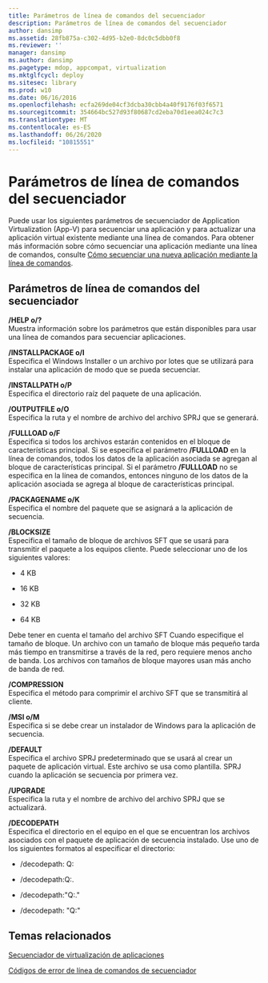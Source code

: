 ```yaml
---
title: Parámetros de línea de comandos del secuenciador
description: Parámetros de línea de comandos del secuenciador
author: dansimp
ms.assetid: 28fb875a-c302-4d95-b2e0-8dc0c5dbb0f8
ms.reviewer: ''
manager: dansimp
ms.author: dansimp
ms.pagetype: mdop, appcompat, virtualization
ms.mktglfcycl: deploy
ms.sitesec: library
ms.prod: w10
ms.date: 06/16/2016
ms.openlocfilehash: ecfa269de04cf3dcba30cbb4a40f9176f03f6571
ms.sourcegitcommit: 354664bc527d93f80687cd2eba70d1eea024c7c3
ms.translationtype: MT
ms.contentlocale: es-ES
ms.lasthandoff: 06/26/2020
ms.locfileid: "10815551"
---
```

# Parámetros de línea de comandos del secuenciador


Puede usar los siguientes parámetros de secuenciador de Application Virtualization (App-V) para secuenciar una aplicación y para actualizar una aplicación virtual existente mediante una línea de comandos. Para obtener más información sobre cómo secuenciar una aplicación mediante una línea de comandos, consulte [Cómo secuenciar una nueva aplicación mediante la línea de comandos](how-to-sequence-a-new-application-by-using-the-command-line.md).

## Parámetros de línea de comandos del secuenciador


<a href="" id="-help-or---"></a>**/HELP o/?**  
Muestra información sobre los parámetros que están disponibles para usar una línea de comandos para secuenciar aplicaciones.

<a href="" id="-installpackage-or--i"></a>**/INSTALLPACKAGE o/I**  
Especifica el Windows Installer o un archivo por lotes que se utilizará para instalar una aplicación de modo que se pueda secuenciar.

<a href="" id="-installpath-or--p"></a>**/INSTALLPATH o/P**  
Especifica el directorio raíz del paquete de una aplicación.

<a href="" id="-outputfile-or--o"></a>**/OUTPUTFILE o/O**  
Especifica la ruta y el nombre de archivo del archivo SPRJ que se generará.

<a href="" id="-fullload-or--f"></a>**/FULLLOAD o/F**  
Especifica si todos los archivos estarán contenidos en el bloque de características principal. Si se especifica el parámetro **/FULLLOAD** en la línea de comandos, todos los datos de la aplicación asociada se agregan al bloque de características principal. Si el parámetro **/FULLLOAD** no se especifica en la línea de comandos, entonces ninguno de los datos de la aplicación asociada se agrega al bloque de características principal.

<a href="" id="-packagename-or--k"></a>**/PACKAGENAME o/K**  
Especifica el nombre del paquete que se asignará a la aplicación de secuencia.

<a href="" id="-blocksize"></a>**/BLOCKSIZE**  
Especifica el tamaño de bloque de archivos SFT que se usará para transmitir el paquete a los equipos cliente. Puede seleccionar uno de los siguientes valores:

-   4 KB

-   16 KB

-   32 KB

-   64 KB

Debe tener en cuenta el tamaño del archivo SFT Cuando especifique el tamaño de bloque. Un archivo con un tamaño de bloque más pequeño tarda más tiempo en transmitirse a través de la red, pero requiere menos ancho de banda. Los archivos con tamaños de bloque mayores usan más ancho de banda de red.

<a href="" id="-compression"></a>**/COMPRESSION**  
Especifica el método para comprimir el archivo SFT que se transmitirá al cliente.

<a href="" id="-msi-or--m"></a>**/MSI o/M**  
Especifica si se debe crear un instalador de Windows para la aplicación de secuencia.

<a href="" id="-default"></a>**/DEFAULT**  
Especifica el archivo SPRJ predeterminado que se usará al crear un paquete de aplicación virtual. Este archivo se usa como plantilla. SPRJ cuando la aplicación se secuencia por primera vez.

<a href="" id="-upgrade"></a>**/UPGRADE**  
Especifica la ruta y el nombre de archivo del archivo SPRJ que se actualizará.

<a href="" id="-decodepath"></a>**/DECODEPATH**  
Especifica el directorio en el equipo en el que se encuentran los archivos asociados con el paquete de aplicación de secuencia instalado. Use uno de los siguientes formatos al especificar el directorio:

-   /decodepath: Q:

-   /decodepath:Q:.

-   /decodepath:"Q:."

-   /decodepath: "Q:"

## Temas relacionados


[Secuenciador de virtualización de aplicaciones](application-virtualization-sequencer.md)

[Códigos de error de línea de comandos de secuenciador](sequencer-command-line-error-codes.md)

 

 





